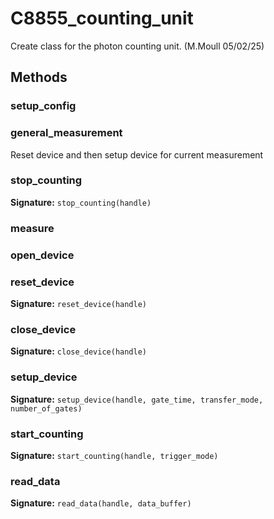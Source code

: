 # C8855_counting_unit

Create class for the photon counting unit. (M.Moull 05/02/25)


## Methods

### setup_config



### general_measurement

Reset device and then setup device for current measurement



### stop_counting

**Signature:** `stop_counting(handle)`



### measure



### open_device



### reset_device

**Signature:** `reset_device(handle)`



### close_device

**Signature:** `close_device(handle)`



### setup_device

**Signature:** `setup_device(handle, gate_time, transfer_mode, number_of_gates)`



### start_counting

**Signature:** `start_counting(handle, trigger_mode)`



### read_data

**Signature:** `read_data(handle, data_buffer)`



